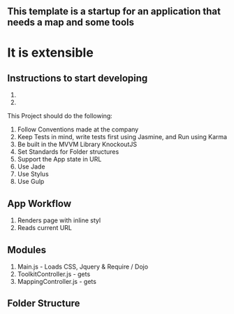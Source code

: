 ## This template is a startup for an application that needs a map and some tools
# It is extensible

## Instructions to start developing

1. 
2. 

This Project should do the following:

1. Follow Conventions made at the company
2. Keep Tests in mind, write tests first using Jasmine, and Run using Karma
3. Be built in the MVVM Library KnockoutJS
4. Set Standards for Folder structures
5. Support the App state in URL
6. Use Jade
7. Use Stylus
8. Use Gulp


## App Workflow

1. Renders page with inline styl
2. Reads current URL


## Modules

1. Main.js - Loads CSS, Jquery & Require / Dojo
2. ToolkitController.js - gets 
3. MappingController.js - gets 


## Folder Structure